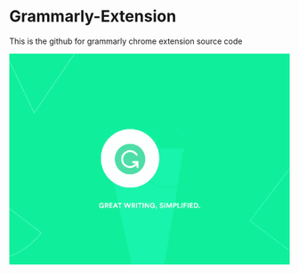 # Grammarly-Extension
This is the github for grammarly chrome extension source code


![](Images/grammarly.gif)

